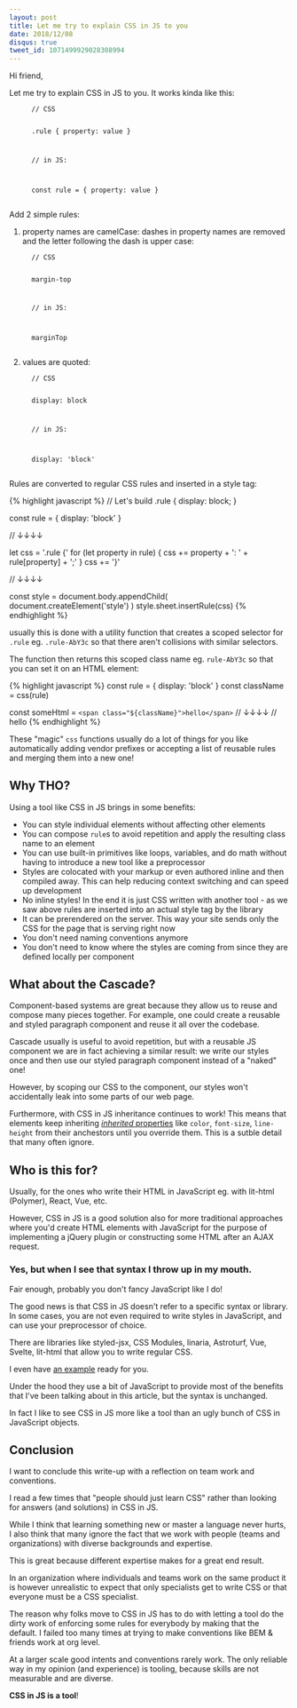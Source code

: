 ```yaml
---
layout: post
title: Let me try to explain CSS in JS to you
date: 2018/12/08
disqus: true
tweet_id: 1071499929028308994
---
```


Hi friend,

Let me try to explain CSS in JS to you. It works kinda like this:

<figure class="highlight">
<pre><code>// CSS

.rule {
  property: value
}

// in JS:

const rule = {
  property: value
}</code></pre>
</figure>

Add 2 simple rules:

1. property names are camelCase: dashes in property names are removed and the letter following the dash is upper case:

<figure class="highlight">
<pre><code>// CSS

margin-top

// in JS:

marginTop</code></pre>
</figure>

2. values are quoted:

<figure class="highlight">
<pre><code>// CSS

display: block

// in JS:

display: 'block'</code></pre>
</figure>

Rules are converted to regular CSS rules and inserted in a style tag:

{% highlight javascript %}
// Let's build .rule { display: block; }

const rule = { display: 'block' }

// ↓↓↓↓

let css = '.rule {'
for (let property in rule) {
  css += property + ': ' + rule[property] + ';'
}
css += '}'

// ↓↓↓↓

const style = document.body.appendChild(
  document.createElement('style')
)
style.sheet.insertRule(css)
{% endhighlight %}

usually this is done with a utility function that creates a scoped selector for `.rule` eg. `.rule-AbY3c` so that there aren't collisions with similar selectors.

The function then returns this scoped class name eg. `rule-AbY3c` so that you can set it on an HTML element:

{% highlight javascript %}
const rule = { display: 'block' }
const className = css(rule)

const someHtml = `
  <span class="${className}">hello</span>
`
// ↓↓↓↓
// <span class="rule-AbY3c">hello</span>
{% endhighlight %}

These "magic" `css` functions usually do a lot of things for you like automatically adding vendor prefixes or accepting a list of reusable rules and merging them into a new one!

## Why THO?

Using a tool like CSS in JS brings in some benefits:

- You can style individual elements without affecting other elements
- You can compose `rule`s to avoid repetition and apply the resulting class name to an element
- You can use built-in primitives like loops, variables, and do math without having to introduce a new tool like a preprocessor
- Styles are colocated with your markup or even authored inline and then compiled away. This can help reducing context switching and can speed up development
- No inline styles! In the end it is just CSS written with another tool - as we saw above rules are inserted into an actual style tag by the library
- It can be prerendered on the server. This way your site sends only the CSS for the page that is serving right now
- You don't need naming conventions anymore
- You don't need to know where the styles are coming from since they are defined locally per component

## What about the Cascade?

Component-based systems are great because they allow us to reuse and compose many pieces together. For example, one could create a reusable and styled paragraph component and reuse it all over the codebase.

Cascade usually is useful to avoid repetition, but with a reusable JS component we are in fact achieving a similar result: we write our styles once and then use our styled paragraph component instead of a "naked" one!

However, by scoping our CSS to the component, our styles won't accidentally leak into some parts of our web page.

Furthermore, with CSS in JS inheritance continues to work! This means that elements keep inheriting [_inherited_ properties](https://developer.mozilla.org/en-US/docs/Web/CSS/inheritance#Inherited_properties) like `color`, `font-size`, `line-height` from their anchestors until you override them. This is a sutble detail that many often ignore.

## Who is this for?

Usually, for the ones who write their HTML in JavaScript eg. with lit-html (Polymer), React, Vue, etc.

However, CSS in JS is a good solution also for more traditional approaches where you'd create HTML elements with JavaScript for the purpose of implementing a jQuery plugin or constructing some HTML after an AJAX request.

### Yes, but when I see that syntax I throw up in my mouth.

Fair enough, probably you don't fancy JavaScript like I do!

The good news is that CSS in JS doesn't refer to a specific syntax or library. In some cases, you are not even required to write styles in JavaScript, and can use your preprocessor of choice.

There are libraries like styled-jsx, CSS Modules, linaria, Astroturf, Vue, Svelte, lit-html that allow you to write regular CSS.

I even have [an example](https://twitter.com/giuseppegurgone/status/1061255277033504769) ready for you.

Under the hood they use a bit of JavaScript to provide most of the benefits that I've been talking about in this article, but the syntax is unchanged.

In fact I like to see CSS in JS more like a tool than an ugly bunch of CSS in JavaScript objects.

## Conclusion

I want to conclude this write-up with a reflection on team work and conventions.

I read a few times that "people should just learn CSS" rather than looking for answers (and solutions) in CSS in JS.

While I think that learning something new or master a language never hurts, I also think that many ignore the fact that we work with people (teams and organizations) with diverse backgrounds and expertise.

This is great because different expertise makes for a great end result.

In an organization where individuals and teams work on the same product it is however unrealistic to expect that only specialists get to write CSS or that everyone must be a CSS specialist.

The reason why folks move to CSS in JS has to do with letting a tool do the dirty work of enforcing some rules for everybody by making that the default. I failed too many times at trying to make conventions like BEM & friends work at org level.

At a larger scale good intents and conventions rarely work. The only reliable way in my opinion (and experience) is tooling, because skills are not measurable and are diverse.

**CSS in JS is a tool**!
